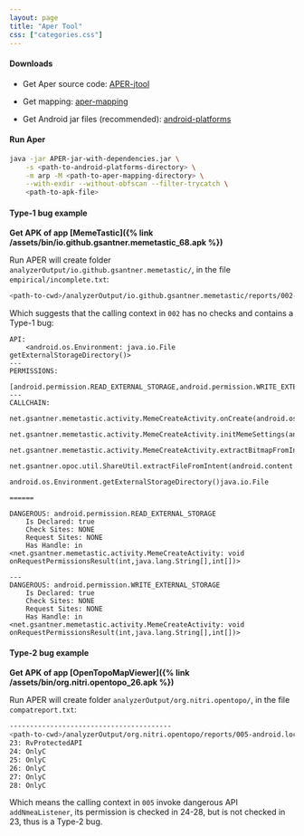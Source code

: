 ```yaml
---
layout: page
title: "Aper Tool"
css: ["categories.css"]
---
```


#### Downloads

+ Get Aper source code: <a href="https://github.com/sqlab-sustech/APER-tool" target="_blank">APER-jtool</a>

+ Get mapping: <a href="https://github.com/sqlab-sustech/APER-mapping" target="_blank">aper-mapping</a>

+ Get Android jar files (recommended): <a href="https://github.com/CirQ/android-platforms" target="_blank">android-platforms</a>

#### Run Aper

```bash
java -jar APER-jar-with-dependencies.jar \
    -s <path-to-android-platforms-directory> \
    -m arp -M <path-to-aper-mapping-directory> \
    --with-exdir --without-obfscan --filter-trycatch \
    <path-to-apk-file>
```

#### Type-1 bug example

**Get APK of app [MemeTastic]({% link /assets/bin/io.github.gsantner.memetastic_68.apk %})**

Run APER will create folder `analyzerOutput/io.github.gsantner.memetastic/`, in the file `empirical/incomplete.txt`:

```bash
<path-to-cwd>/analyzerOutput/io.github.gsantner.memetastic/reports/002-android.os.Environment.getExternalStorageDirectory()java.io.File.txt
```

Which suggests that the calling context in `002` has no checks and contains a Type-1 bug:

```
API:
	<android.os.Environment: java.io.File getExternalStorageDirectory()>
---
PERMISSIONS:
	[android.permission.READ_EXTERNAL_STORAGE,android.permission.WRITE_EXTERNAL_STORAGE]
---
CALLCHAIN:
	net.gsantner.memetastic.activity.MemeCreateActivity.onCreate(android.os.Bundle)void
	 net.gsantner.memetastic.activity.MemeCreateActivity.initMemeSettings(android.os.Bundle)boolean
	  net.gsantner.memetastic.activity.MemeCreateActivity.extractBitmapFromIntent(android.content.Intent)android.graphics.Bitmap
	   net.gsantner.opoc.util.ShareUtil.extractFileFromIntent(android.content.Intent)java.io.File
	    android.os.Environment.getExternalStorageDirectory()java.io.File

======

DANGEROUS: android.permission.READ_EXTERNAL_STORAGE
	Is Declared: true
	Check Sites: NONE
	Request Sites: NONE
	Has Handle: in <net.gsantner.memetastic.activity.MemeCreateActivity: void onRequestPermissionsResult(int,java.lang.String[],int[])>

---
DANGEROUS: android.permission.WRITE_EXTERNAL_STORAGE
	Is Declared: true
	Check Sites: NONE
	Request Sites: NONE
	Has Handle: in <net.gsantner.memetastic.activity.MemeCreateActivity: void onRequestPermissionsResult(int,java.lang.String[],int[])>
```

#### Type-2 bug example

**Get APK of app [OpenTopoMapViewer]({% link /assets/bin/org.nitri.opentopo_26.apk %})**

Run APER will create folder `analyzerOutput/org.nitri.opentopo/`, in the file `compatreport.txt`:

```bash
----------------------------------------
<path-to-cwd>/analyzerOutput/org.nitri.opentopo/reports/005-android.location.LocationManager.addNmeaListener(android.location.OnNmeaMessageListener)boolean.txt
23: RvProtectedAPI
24: OnlyC
25: OnlyC
26: OnlyC
27: OnlyC
28: OnlyC
```

Which means the calling context in `005` invoke dangerous API `addNmeaListener`, its permission is checked in 24-28, but is not checked in 23, thus is a Type-2 bug.
